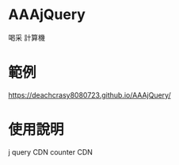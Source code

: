 # AAAjQuery
喝采 計算機

# 範例
https://deachcrasy8080723.github.io/AAAjQuery/

# 使用說明 
j query CDN
    <script src= "https://ajax.googleapis.com/ajax/libs/jquery/3.4.1/jquery.min.js"></script>
counter CDN
    <script src= "https://deachcrasy8080723.github.io/AAAjQuery/counter.js"></script>
